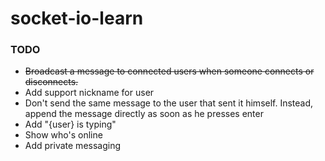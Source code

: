 # socket-io-learn
### TODO
* ~~Broadcast a message to connected users when someone connects or disconnects.~~
* Add support nickname for user
* Don't send the same message to the user that sent it himself. Instead, append the message directly as soon as he presses enter
* Add "{user} is typing" 
* Show who's online
* Add private messaging
